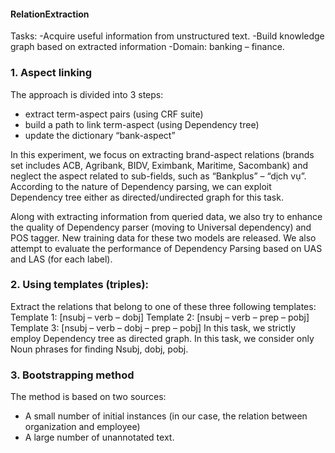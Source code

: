 #### RelationExtraction




Tasks: 
-Acquire useful information from unstructured text. 
-Build knowledge graph based on extracted information 
-Domain: banking – finance.


### 1. Aspect linking

The approach is divided into 3 steps:
+ extract term-aspect pairs (using CRF suite)
+ build a path to link term-aspect (using Dependency tree)
+ update the dictionary “bank-aspect”

In this experiment, we focus on extracting brand-aspect relations (brands set includes ACB, Agribank, BIDV, Eximbank, Maritime, Sacombank) and neglect the aspect related to sub-fields, such as “Bankplus” – “dịch vụ”. According to the nature of Dependency parsing, we can exploit Dependency tree either as directed/undirected graph for this task. 

Along with extracting information from queried data, we also try to enhance the quality of Dependency parser (moving to Universal dependency) and POS tagger. New training data for these two models are released.
We also attempt to evaluate the performance of Dependency Parsing based on UAS and LAS (for each label).

### 2. Using templates (triples):
Extract the relations that belong to one of these three following templates:
Template 1: [nsubj – verb – dobj]
Template 2: [nsubj – verb – prep – pobj]
Template 3: [nsubj – verb – dobj – prep – pobj]
In this task, we strictly employ Dependency tree as directed graph.
In this task, we consider only Noun phrases for finding Nsubj, dobj, pobj.

### 3. Bootstrapping method

The method is based on two sources:
+ A small number of initial instances (in our case, the relation between organization and employee)
+ A large number of unannotated text.







